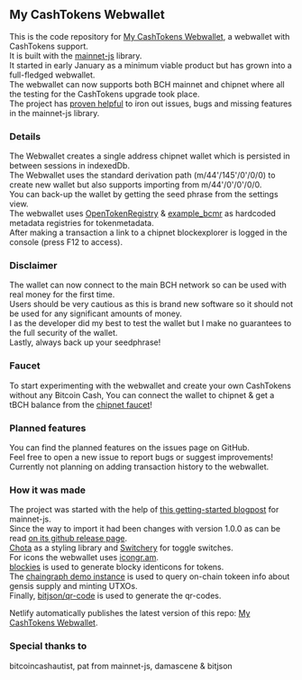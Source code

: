 ## My CashTokens Webwallet

This is the code repository for [My CashTokens Webwallet](https://my-cashtokens-webwallet.netlify.app/), a webwallet with CashTokens support. <br>
It is built with the [mainnet-js](https://mainnet.cash/) library. <br>
It started in early January as a minimum viable product but has grown into a full-fledged webwallet. <br>
The webwallet can now supports both BCH mainnet and chipnet where all the testing for the CashTokens upgrade took place. <br>
The project has [proven helpful](https://gist.github.com/mainnet-pat/95df7e844987af8ca4bebbff90f1f625) to iron out issues, bugs and missing features in the mainnet-js library.

### Details

The Webwallet creates a single address chipnet wallet which is persisted in between sessions in indexedDb. <br>
The Webwallet uses the standard derivation path (m/44'/145'/0'/0/0) to create new wallet but also supports importing 
from m/44'/0'/0'/0/0. <br>
You can back-up the wallet by getting the seed phrase from the settings view. <br>
The webwallet uses [OpenTokenRegistry](https://otr.cash/.well-known/bitcoin-cash-metadata-registry.json) & [example_bcmr](https://github.com/mr-zwets/example_bcmr) as hardcoded metadata registries for tokenmetadata. <br>
After making a transaction a link to a chipnet blockexplorer is logged in the console (press F12 to access). <br>

### Disclaimer

The wallet can now connect to the main BCH network so can be used with real money for the first time. <br>
Users should be very cautious as this is brand new software so it should not be used for any significant amounts of money. <br>
I as the developer did my best to test the wallet but I make no guarantees to the full security of the wallet. <br>
Lastly, always back up your seedphrase!

### Faucet

To start experimenting with the webwallet and create your own CashTokens without any Bitcoin Cash, You can connect the wallet to chipnet & get a tBCH balance from the [chipnet faucet](https://tbch.googol.cash/)! <br>

### Planned features

You can find the planned features on the issues page on GitHub. <br>
Feel free to open a new issue to report bugs or suggest improvements! <br>
Currently not planning on adding transaction history to the webwallet.

### How it was made

The project was started with the help of [this getting-started blogpost](https://read.cash/@pat/mainnetcash-getting-started-a75b2fc6) for mainnet-js. <br>
Since the way to import it had been changes with version 1.0.0 as can be read [on its github release page](https://github.com/mainnet-cash/mainnet-js/releases/tag/1.0.0). <br>
[Chota](https://jenil.github.io/chota/) as a styling library and [Switchery](https://github.com/abpetkov/switchery) for toggle switches. <br>
For icons the webwallet uses [icongr.am](https://icongr.am). <br>
[blockies](https://github.com/download13/blockies) is used to generate blocky identicons for tokens. <br>
The [chaingraph demo instance](https://chipnet.chaingraph.cash) is used to query on-chain tokeen info about gensis supply and minting UTXOs. <br>
Finally, [bitjson/qr-code](https://github.com/bitjson/qr-code) is used to generate the qr-codes.

Netlify automatically publishes the latest version of this repo: [My CashTokens Webwallet](https://my-cashtokens-webwallet.netlify.app/).

### Special thanks to
bitcoincashautist, pat from mainnet-js, damascene & bitjson
